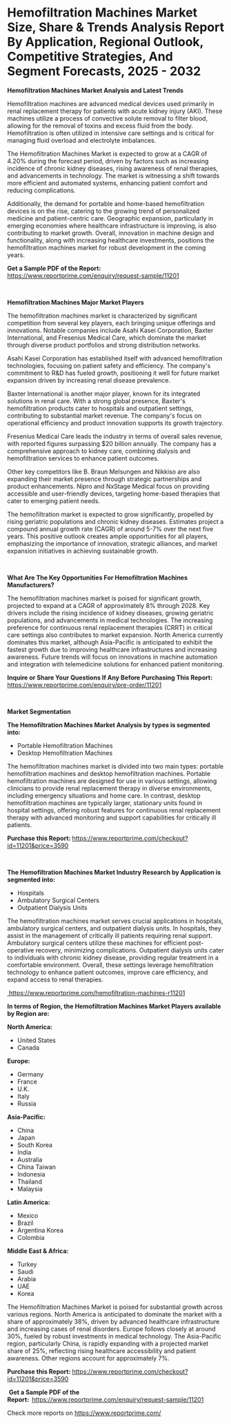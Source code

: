 <p><h1>Hemofiltration Machines Market Size, Share & Trends Analysis Report By Application, Regional Outlook, Competitive Strategies, And Segment Forecasts, 2025 - 2032</h1></p><p><strong>Hemofiltration Machines Market Analysis and Latest Trends</strong></p>
<p><p>Hemofiltration machines are advanced medical devices used primarily in renal replacement therapy for patients with acute kidney injury (AKI). These machines utilize a process of convective solute removal to filter blood, allowing for the removal of toxins and excess fluid from the body. Hemofiltration is often utilized in intensive care settings and is critical for managing fluid overload and electrolyte imbalances.</p><p>The Hemofiltration Machines Market is expected to grow at a CAGR of 4.20% during the forecast period, driven by factors such as increasing incidence of chronic kidney diseases, rising awareness of renal therapies, and advancements in technology. The market is witnessing a shift towards more efficient and automated systems, enhancing patient comfort and reducing complications. </p><p>Additionally, the demand for portable and home-based hemofiltration devices is on the rise, catering to the growing trend of personalized medicine and patient-centric care. Geographic expansion, particularly in emerging economies where healthcare infrastructure is improving, is also contributing to market growth. Overall, innovation in machine design and functionality, along with increasing healthcare investments, positions the hemofiltration machines market for robust development in the coming years.</p></p>
<p><strong>Get a Sample PDF of the Report:&nbsp;</strong> <a href="https://www.reportprime.com/enquiry/request-sample/11201?utm_campaign=3355&utm_medium=2&utm_source=Github&utm_content=ia&utm_term=20032025&utm_id=hemofiltration-machines">https://www.reportprime.com/enquiry/request-sample/11201</a></p>
<p>&nbsp;</p>
<p><strong>Hemofiltration Machines Major Market Players</strong></p>
<p><p>The hemofiltration machines market is characterized by significant competition from several key players, each bringing unique offerings and innovations. Notable companies include Asahi Kasei Corporation, Baxter International, and Fresenius Medical Care, which dominate the market through diverse product portfolios and strong distribution networks. </p><p>Asahi Kasei Corporation has established itself with advanced hemofiltration technologies, focusing on patient safety and efficiency. The company's commitment to R&D has fueled growth, positioning it well for future market expansion driven by increasing renal disease prevalence.</p><p>Baxter International is another major player, known for its integrated solutions in renal care. With a strong global presence, Baxter's hemofiltration products cater to hospitals and outpatient settings, contributing to substantial market revenue. The company's focus on operational efficiency and product innovation supports its growth trajectory.</p><p>Fresenius Medical Care leads the industry in terms of overall sales revenue, with reported figures surpassing $20 billion annually. The company has a comprehensive approach to kidney care, combining dialysis and hemofiltration services to enhance patient outcomes.</p><p>Other key competitors like B. Braun Melsungen and Nikkiso are also expanding their market presence through strategic partnerships and product enhancements. Nipro and NxStage Medical focus on providing accessible and user-friendly devices, targeting home-based therapies that cater to emerging patient needs.</p><p>The hemofiltration market is expected to grow significantly, propelled by rising geriatric populations and chronic kidney diseases. Estimates project a compound annual growth rate (CAGR) of around 5-7% over the next five years. This positive outlook creates ample opportunities for all players, emphasizing the importance of innovation, strategic alliances, and market expansion initiatives in achieving sustainable growth.</p></p>
<p>&nbsp;</p>
<p><strong>What Are The Key Opportunities For Hemofiltration Machines Manufacturers?</strong></p>
<p><p>The hemofiltration machines market is poised for significant growth, projected to expand at a CAGR of approximately 8% through 2028. Key drivers include the rising incidence of kidney diseases, growing geriatric populations, and advancements in medical technologies. The increasing preference for continuous renal replacement therapies (CRRT) in critical care settings also contributes to market expansion. North America currently dominates this market, although Asia-Pacific is anticipated to exhibit the fastest growth due to improving healthcare infrastructures and increasing awareness. Future trends will focus on innovations in machine automation and integration with telemedicine solutions for enhanced patient monitoring.</p></p>
<p><strong>Inquire or Share Your Questions If Any Before Purchasing This Report:</strong> <a href="https://www.reportprime.com/enquiry/pre-order/11201?utm_campaign=3355&utm_medium=2&utm_source=Github&utm_content=ia&utm_term=20032025&utm_id=hemofiltration-machines">https://www.reportprime.com/enquiry/pre-order/11201</a></p>
<p>&nbsp;</p>
<p><strong>Market Segmentation</strong></p>
<p><strong>The Hemofiltration Machines Market Analysis by types is segmented into:</strong></p>
<p><ul><li>Portable Hemofiltration Machines</li><li>Desktop Hemofiltration Machines</li></ul></p>
<p><p>The hemofiltration machines market is divided into two main types: portable hemofiltration machines and desktop hemofiltration machines. Portable hemofiltration machines are designed for use in various settings, allowing clinicians to provide renal replacement therapy in diverse environments, including emergency situations and home care. In contrast, desktop hemofiltration machines are typically larger, stationary units found in hospital settings, offering robust features for continuous renal replacement therapy with advanced monitoring and support capabilities for critically ill patients.</p></p>
<p><strong>Purchase this Report:&nbsp;</strong><a href="https://www.reportprime.com/checkout?id=11201&price=3590&utm_campaign=3355&utm_medium=2&utm_source=Github&utm_content=ia&utm_term=20032025&utm_id=hemofiltration-machines">https://www.reportprime.com/checkout?id=11201&price=3590</a></p>
<p>&nbsp;</p>
<p><strong>The Hemofiltration Machines Market Industry Research by Application is segmented into:</strong></p>
<p><ul><li>Hospitals</li><li>Ambulatory Surgical Centers</li><li>Outpatient Dialysis Units</li></ul></p>
<p><p>The hemofiltration machines market serves crucial applications in hospitals, ambulatory surgical centers, and outpatient dialysis units. In hospitals, they assist in the management of critically ill patients requiring renal support. Ambulatory surgical centers utilize these machines for efficient post-operative recovery, minimizing complications. Outpatient dialysis units cater to individuals with chronic kidney disease, providing regular treatment in a comfortable environment. Overall, these settings leverage hemofiltration technology to enhance patient outcomes, improve care efficiency, and expand access to renal therapies.</p></p>
<p><a href="https://www.reportprime.com/hemofiltration-machines-r11201?utm_campaign=3355&utm_medium=2&utm_source=Github&utm_content=ia&utm_term=20032025&utm_id=hemofiltration-machines">&nbsp;https://www.reportprime.com/hemofiltration-machines-r11201</a></p>
<p><strong>In terms of Region, the Hemofiltration Machines Market Players available by Region are:</strong></p>
<p>
    <p> <strong> North America: </strong>
        <ul>
            <li>United States</li>
            <li>Canada</li>
        </ul>
        </p> 
    <p> <strong> Europe: </strong>
        <ul>
            <li>Germany</li>
            <li>France</li>
            <li>U.K.</li>
            <li>Italy</li>
            <li>Russia</li>
        </ul>
        </p> 
    <p> <strong> Asia-Pacific: </strong>
        <ul>
            <li>China</li>
            <li>Japan</li>
            <li>South Korea</li>
            <li>India</li>
            <li>Australia</li>
            <li>China Taiwan</li>
            <li>Indonesia</li>
            <li>Thailand</li>
            <li>Malaysia</li>
        </ul>
        </p> 
    <p> <strong> Latin America: </strong>
        <ul>
            <li>Mexico</li>
            <li>Brazil</li>
            <li>Argentina Korea</li>
            <li>Colombia</li>
        </ul>
        </p> 
    <p> <strong> Middle East & Africa: </strong>
        <ul>
            <li>Turkey</li>
            <li>Saudi</li>
            <li>Arabia</li>
            <li>UAE</li>
            <li>Korea</li>
        </ul>
    </p>
    </p>
<p><p>The Hemofiltration Machines Market is poised for substantial growth across various regions. North America is anticipated to dominate the market with a share of approximately 38%, driven by advanced healthcare infrastructure and increasing cases of renal disorders. Europe follows closely at around 30%, fueled by robust investments in medical technology. The Asia-Pacific region, particularly China, is rapidly expanding with a projected market share of 25%, reflecting rising healthcare accessibility and patient awareness. Other regions account for approximately 7%.</p></p>
<p><strong>Purchase this Report: </strong><a href="https://www.reportprime.com/checkout?id=11201&price=3590&utm_campaign=3355&utm_medium=2&utm_source=Github&utm_content=ia&utm_term=20032025&utm_id=hemofiltration-machines">https://www.reportprime.com/checkout?id=11201&price=3590</a></p>
<p>&nbsp;<strong>Get a Sample PDF of the Report:&nbsp;&nbsp;</strong><a href="https://www.reportprime.com/enquiry/request-sample/11201?utm_campaign=3355&utm_medium=2&utm_source=Github&utm_content=ia&utm_term=20032025&utm_id=hemofiltration-machines">https://www.reportprime.com/enquiry/request-sample/11201</a></p>
<p><strong></strong></p>
<p>Check more reports on <a href="https://www.reportprime.com/?utm_campaign=3355&utm_medium=2&utm_source=Github&utm_content=ia&utm_term=20032025&utm_id=hemofiltration-machines">https://www.reportprime.com/</a></p>